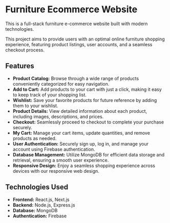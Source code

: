 # Furniture Ecommerce Website

This is a full-stack furniture e-commerce website built with modern technologies.

This project aims to provide users with an optimal online furniture shopping experience, featuring product listings, user accounts, and a seamless checkout process.

## Features

- **Product Catalog:** Browse through a wide range of products conveniently categorized for easy navigation.
- **Add to Cart:** Add products to your cart with just a click, making it easy to keep track of your shopping list.
- **Wishlist:** Save your favorite products for future reference by adding them to your wishlist.
- **Product Details:** View detailed information about each product, including images, descriptions, and prices.
- **Checkout:** Seamlessly proceed to checkout to complete your purchase securely.
- **My Cart:** Manage your cart items, update quantities, and remove products as needed.
- **User Authentication:** Securely sign up, log in, and manage your account using Firebase authentication.
- **Database Management:** Utilize MongoDB for efficient data storage and retrieval, ensuring a smooth user experience.
- **Responsive Design:** Enjoy a seamless shopping experience across devices with our responsive web design.

## Technologies Used

- **Frontend:** React.js, Next.js
- **Backend:** Node.js, Express.js
- **Database:** MongoDB
- **Authentication:** Firebase